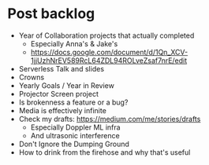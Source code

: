 # Post backlog
* Year of Collaboration projects that actually completed
    - Especially Anna's & Jake's
    - https://docs.google.com/document/d/1Qn_XCV-1jjUzhNrEV589RcL64ZDL94ROLveZsaf7nrE/edit
* Serverless Talk and slides
* Crowns
* Yearly Goals / Year in Review
* Projector Screen project
* Is brokenness a feature or a bug?
* Media is effectively infinite
* Check my drafts: https://medium.com/me/stories/drafts
    - Especially Doppler ML infra
    - And ultrasonic interference
* Don't Ignore the Dumping Ground
* How to drink from the firehose and why that's useful
